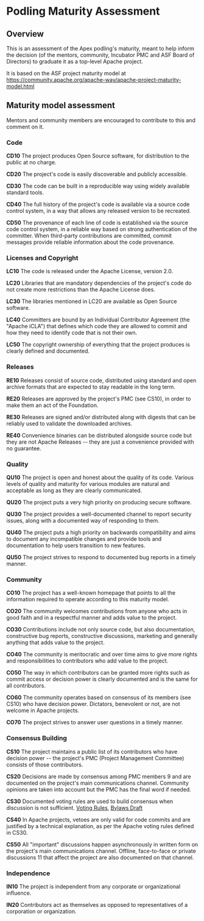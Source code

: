 # Podling Maturity Assessment

## Overview

This is an assessment of the Apex podling's maturity, meant to help inform the decision (of the mentors, community, Incubator PMC and ASF Board of Directors) to graduate it as a top-level Apache project.

It is based on the ASF project maturity model at https://community.apache.org/apache-way/apache-project-maturity-model.html

## Maturity model assessment 
Mentors and community members are encouraged to contribute to this and comment on it.

### Code

<i class="glyphicon glyphicon-ok text-success"></i> **CD10**
The project produces Open Source software, for distribution to the public at no charge.
 
<i class="glyphicon glyphicon-ok text-success"></i> **CD20**
The project's code is easily discoverable and publicly accessible.

<i class="glyphicon glyphicon-ok text-success"></i> **CD30**
The code can be built in a reproducible way using widely available standard tools.

<i class="glyphicon glyphicon-ok text-success"></i> **CD40**
The full history of the project's code is available via a source code control system, in a way that allows any released version to be recreated.

<i class="glyphicon glyphicon-ok text-success"></i> **CD50**
The provenance of each line of code is established via the source code control system, in a reliable way based on strong authentication of the committer. When third-party contributions are committed, commit messages provide reliable information about the code provenance.

### Licenses and Copyright

<i class="glyphicon glyphicon-ok text-success"></i> **LC10**
The code is released under the Apache License, version 2.0.

<i class="glyphicon glyphicon-ok text-success"></i> **LC20**
Libraries that are mandatory dependencies of the project's code do not create more restrictions than the Apache License does. 

<i class="glyphicon glyphicon-ok text-success"></i> **LC30**
The libraries mentioned in LC20 are available as Open Source software.

<i class="glyphicon glyphicon-ok text-success"></i> **LC40**
Committers are bound by an Individual Contributor Agreement (the "Apache iCLA") that defines which code they are allowed to commit and how they need to identify code that is not their own.

<i class="glyphicon glyphicon-ok text-success"></i> **LC50**
The copyright ownership of everything that the project produces is clearly defined and documented. 

### Releases

<i class="glyphicon glyphicon-ok text-success"></i> **RE10**
Releases consist of source code, distributed using standard and open archive formats that are expected to stay readable in the long term.

<i class="glyphicon glyphicon-ok text-success"></i> **RE20**
Releases are approved by the project's PMC (see CS10), in order to make them an act of the Foundation.

<i class="glyphicon glyphicon-ok text-success"></i> **RE30**
Releases are signed and/or distributed along with digests that can be reliably used to validate the downloaded archives.

<i class="glyphicon glyphicon-ok text-success"></i> **RE40**
Convenience binaries can be distributed alongside source code but they are not Apache Releases -- they are just a convenience provided with no guarantee.

### Quality

<i class="glyphicon glyphicon-ok text-success"></i> **QU10**
The project is open and honest about the quality of its code. Various levels of quality and maturity for various modules are natural and acceptable as long as they are clearly communicated.

<i class="glyphicon glyphicon-ok text-success"></i> **QU20**
The project puts a very high priority on producing secure software.

<i class="glyphicon glyphicon-ok text-success"></i> **QU30**
The project provides a well-documented channel to report security issues, along with a documented way of responding to them. 

<i class="glyphicon glyphicon-ok text-success"></i> **QU40**
The project puts a high priority on backwards compatibility and aims to document any incompatible changes and provide tools and documentation to help users transition to new features.

<i class="glyphicon glyphicon-ok text-success"></i> **QU50**
The project strives to respond to documented bug reports in a timely manner.

### Community

<i class="glyphicon glyphicon-ok text-success"></i> **CO10**
The project has a well-known homepage that points to all the information required to operate according to this maturity model.

<i class="glyphicon glyphicon-ok text-success"></i> **CO20**
The community welcomes contributions from anyone who acts in good faith and in a respectful manner and adds value to the project.

<i class="glyphicon glyphicon-ok text-success"></i> **CO30**
Contributions include not only source code, but also documentation, constructive bug reports, constructive discussions, marketing and generally anything that adds value to the project.

<i class="glyphicon glyphicon-ok text-success"></i> **CO40**
The community is meritocratic and over time aims to give more rights and responsibilities to contributors who add value to the project.

<i class="glyphicon glyphicon-ok text-success"></i> **CO50**
The way in which contributors can be granted more rights such as commit access or decision power is clearly documented and is the same for all contributors.

<i class="glyphicon glyphicon-ok text-success"></i> **CO60**
The community operates based on consensus of its members (see CS10) who have decision power. Dictators, benevolent or not, are not welcome in Apache projects.

<i class="glyphicon glyphicon-ok text-success"></i> **CO70**
The project strives to answer user questions in a timely manner.


### Consensus Building

<i class="glyphicon glyphicon-ok text-success"></i> **CS10**
The project maintains a public list of its contributors who have decision power -- the project's PMC (Project Management Committee) consists of those contributors.

<i class="glyphicon glyphicon-ok text-success"></i> **CS20**
Decisions are made by consensus among PMC members 9 and are documented on the project's main communications channel. Community opinions are taken into account but the PMC has the final word if needed.

<i class="glyphicon glyphicon-ok text-success"></i> **CS30**
Documented voting rules are used to build consensus when discussion is not sufficient. [Voting Rules](http://www.apache.org/foundation/voting.html), [Bylaws Draft](https://github.com/apache/incubator-apex-site/pull/22)

<i class="glyphicon glyphicon-ok text-success"></i> **CS40**
In Apache projects, vetoes are only valid for code commits and are justified by a technical explanation, as per the Apache voting rules defined in CS30.

<i class="glyphicon glyphicon-ok text-success"></i> **CS50**
All "important" discussions happen asynchronously in written form on the project's main communications channel. Offline, face-to-face or private discussions 11 that affect the project are also documented on that channel.

### Independence

<i class="glyphicon glyphicon-ok text-success"></i> **IN10**
The project is independent from any corporate or organizational influence.

<i class="glyphicon glyphicon-ok text-success"></i> **IN20**
Contributors act as themselves as opposed to representatives of a corporation or organization.
